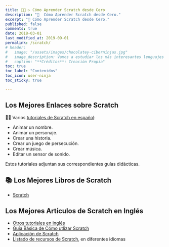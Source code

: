 ```yaml
---
title: 👨‍💻 ▷ Cómo Aprender Scratch desde Cero
description: "📌  Cómo Aprender Scratch desde Cero."
excerpt: "📌 Cómo Aprender Scratch desde Cero."
published: false
comments: true
date: 2018-03-01
last_modified_at: 2019-09-01
permalink: /scratch/
# header:
#   image: "/assets/images/chocolatey-ciberninjas.jpg"
#   image_description: Vamos a estudiar los más interesantes lenguajes de programación y frameworks de 2019
#   caption: "**Créditos**: Creación Propia"
toc: true
toc_label: "Contenidos"
toc_icon: user-ninja
toc_sticky: true

---
```


## Los Mejores Enlaces sobre Scratch

👨‍🏫 Varios [tutoriales de Scratch en español](/cursos-tecnologia#scratch):

- Animar un nombre.
- Animar un personaje.
- Crear una historia.
- Crear un juego de persecución.
- Crear música.
- Editar un sensor de sonido.

Estos tutoriales adjuntan sus correspondientes guías didácticas.

## 📚 Los Mejores Libros de Scratch

- [Scratch](/catalogo#scratch)

## Los Mejores Artículos de Scratch en Inglés

* [Otros tutoriales en inglés](https://scratch.mit.edu/projects/editor/?tutorial=all
)
* [Guía Básica de Cómo utlizar Scratch](https://www.scratchjr.org/learn/blocks)
* [Aplicación de Scratch](https://play.google.com/store/apps/details?id=org.scratchjr.android&fbclid=IwAR3YPXalsArQTmCDnDy9YMp9TSHtHqNzwodSuCrqEvhstlY-6YHOKdVhswk)
* [Listado de recursos de Scratch](http://scratched.gse.harvard.edu/resources.html), en diferentes idiomas

<!--  -->